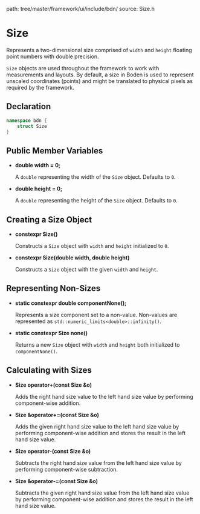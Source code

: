path: tree/master/framework/ui/include/bdn/
source: Size.h

# Size

Represents a two-dimensional size comprised of `width` and `height` floating point numbers with double precision.

`Size` objects are used throughout the framework to work with measurements and layouts. By default, a size in Boden is used to represent unscaled coordinates (points) and might be translated to physical pixels as required by the framework.

## Declaration

```C++
namespace bdn {
	struct Size
}
```

## Public Member Variables

* **double width = 0;**

	A `double` representing the width of the `Size` object. Defaults to `0`.

* **double height = 0;**

	A `double` representing the height of the `Size` object. Defaults to `0`.

## Creating a Size Object

* **constexpr Size()**

	Constructs a `Size` object with `width` and `height` initialized to `0`.

* **constexpr Size(double width, double height)**

	Constructs a `Size` object with the given `width` and `height`.

## Representing Non-Sizes

* **static constexpr double componentNone();**

	Represents a size component set to a non-value. Non-values are represented as `std::numeric_limits<double>::infinity()`.

* **static constexpr Size none()**

	Returns a new `Size` object with `width` and `height` both initialized to `componentNone()`.

## Calculating with Sizes

* **Size operator+(const Size &o)**

	Adds the right hand size value to the left hand size value by performing component-wise addition.

* **Size &operator+=(const Size &o)**

	Adds the given right hand size value to the left hand size value by performing component-wise addition and stores the result in the left hand size value.

* **Size operator-(const Size &o)**

	Subtracts the right hand size value from the left hand size value by performing component-wise subtraction.

* **Size &operator-=(const Size &o)**

	Subtracts the given right hand size value from the left hand size value by performing component-wise addition and stores the result in the left hand size value.
